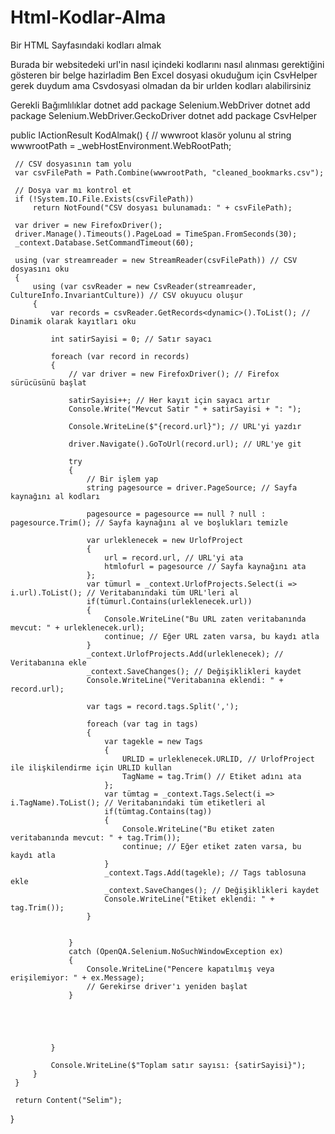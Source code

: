 # Html-Kodlar-Alma
Bir HTML Sayfasındaki kodları almak

Burada bir websitedeki url'in nasıl içindeki kodlarını nasıl alınması gerektiğini gösteren bir belge hazirladim 
Ben Excel dosyasi okuduğum için CsvHelper gerek duydum ama Csvdosyasi olmadan da bir urlden kodları alabilirsiniz 

Gerekli Bağımlılıklar 
dotnet add package Selenium.WebDriver
dotnet add package Selenium.WebDriver.GeckoDriver
dotnet add package CsvHelper



  public IActionResult KodAlmak()
 {
     // wwwroot klasör yolunu al
     string wwwrootPath = _webHostEnvironment.WebRootPath;

     // CSV dosyasının tam yolu
     var csvFilePath = Path.Combine(wwwrootPath, "cleaned_bookmarks.csv");

     // Dosya var mı kontrol et
     if (!System.IO.File.Exists(csvFilePath))
         return NotFound("CSV dosyası bulunamadı: " + csvFilePath);

     var driver = new FirefoxDriver();
     driver.Manage().Timeouts().PageLoad = TimeSpan.FromSeconds(30);
     _context.Database.SetCommandTimeout(60);

     using (var streamreader = new StreamReader(csvFilePath)) // CSV dosyasını oku
     {
         using (var csvReader = new CsvReader(streamreader, CultureInfo.InvariantCulture)) // CSV okuyucu oluşur 
         {
             var records = csvReader.GetRecords<dynamic>().ToList(); // Dinamik olarak kayıtları oku

             int satirSayisi = 0; // Satır sayacı

             foreach (var record in records)
             {
                 // var driver = new FirefoxDriver(); // Firefox sürücüsünü başlat

                 satirSayisi++; // Her kayıt için sayacı artır
                 Console.Write("Mevcut Satir " + satirSayisi + ": ");

                 Console.WriteLine($"{record.url}"); // URL'yi yazdır

                 driver.Navigate().GoToUrl(record.url); // URL'ye git

                 try
                 {
                     // Bir işlem yap
                     string pagesource = driver.PageSource; // Sayfa kaynağını al kodları

                     pagesource = pagesource == null ? null : pagesource.Trim(); // Sayfa kaynağını al ve boşlukları temizle

                     var urleklenecek = new UrlofProject
                     {
                         url = record.url, // URL'yi ata
                         htmlofurl = pagesource // Sayfa kaynağını ata
                     };
                     var tümurl = _context.UrlofProjects.Select(i => i.url).ToList(); // Veritabanındaki tüm URL'leri al
                     if(tümurl.Contains(urleklenecek.url))
                     {
                         Console.WriteLine("Bu URL zaten veritabanında mevcut: " + urleklenecek.url);
                         continue; // Eğer URL zaten varsa, bu kaydı atla
                     }
                     _context.UrlofProjects.Add(urleklenecek); // Veritabanına ekle  
                     _context.SaveChanges(); // Değişiklikleri kaydet
                     Console.WriteLine("Veritabanına eklendi: " + record.url);

                     var tags = record.tags.Split(',');

                     foreach (var tag in tags)
                     {
                         var tagekle = new Tags
                         {
                             URLID = urleklenecek.URLID, // UrlofProject ile ilişkilendirme için URLID kullan
                             TagName = tag.Trim() // Etiket adını ata
                         };
                         var tümtag = _context.Tags.Select(i => i.TagName).ToList(); // Veritabanındaki tüm etiketleri al
                         if(tümtag.Contains(tag))
                         {
                             Console.WriteLine("Bu etiket zaten veritabanında mevcut: " + tag.Trim());
                             continue; // Eğer etiket zaten varsa, bu kaydı atla
                         }
                         _context.Tags.Add(tagekle); // Tags tablosuna ekle
                         _context.SaveChanges(); // Değişiklikleri kaydet
                         Console.WriteLine("Etiket eklendi: " + tag.Trim());
                     }


                 }
                 catch (OpenQA.Selenium.NoSuchWindowException ex)
                 {
                     Console.WriteLine("Pencere kapatılmış veya erişilemiyor: " + ex.Message);
                     // Gerekirse driver'ı yeniden başlat
                 }





             }

             Console.WriteLine($"Toplam satır sayısı: {satirSayisi}");
         }
     }

     return Content("Selim");



 }
 
 
